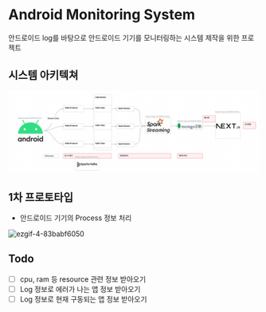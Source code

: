 # Android Monitoring System

안드로이드 log를 바탕으로 안드로이드 기기를 모니터링하는 시스템 제작을 위한 프로젝트

## 시스템 아키텍쳐

<img src="./docs/system Architecture.png"></img>

## 1차 프로토타입
- 안드로이드 기기의 Process 정보 처리

![ezgif-4-83babf6050](https://github.com/RicardoKim/AndroidMonitoringSystem/assets/49342604/b2977ce5-73a9-4260-8107-e5e0310c9cc3)

## Todo
- [ ] cpu, ram 등 resource 관련 정보 받아오기
- [ ] Log 정보로 에러가 나는 앱 정보 받아오기
- [ ] Log 정보로 현재 구동되는 앱 정보 받아오기
